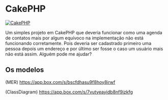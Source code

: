 CakePHP
=======

[![CakePHP](http://cakephp.org/img/cake-logo.png)](http://www.cakephp.org)

Um simples projeto em CakePHP que deveria funcionar como uma agenda de contatos mais por algum equívoco na implementação não está funcionando corretamente. Pois deveria ser cadastrado primeiro uma pessoa depois um endereço e por último ser fosse o caso um usuário mais não está assim. Alguém pode me ajudar?

Os modelos
----------------

(MER)
https://app.box.com/s/bscfdhasu9f8hoy8irwf

(ClassDiagram)
https://app.box.com/s/7vutyeayidb8nf9izkfg
